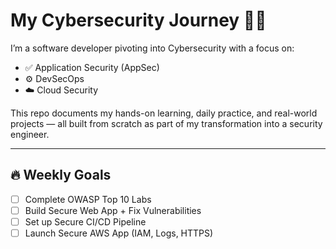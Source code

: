# My Cybersecurity Journey 🚀🔐

I’m a software developer pivoting into Cybersecurity with a focus on:

- ✅ Application Security (AppSec)
- ⚙️ DevSecOps
- ☁️ Cloud Security

This repo documents my hands-on learning, daily practice, and real-world projects — all built from scratch as part of my transformation into a security engineer.

---

## 🔥 Weekly Goals

- [ ] Complete OWASP Top 10 Labs
- [ ] Build Secure Web App + Fix Vulnerabilities
- [ ] Set up Secure CI/CD Pipeline
- [ ] Launch Secure AWS App (IAM, Logs, HTTPS)
